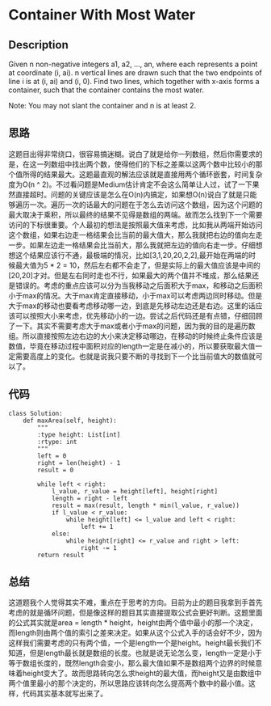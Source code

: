 # Container With Most Water

## Description

Given n non-negative integers a1, a2, ..., an, where each represents a point at coordinate (i, ai). n vertical lines are drawn such that the two endpoints of line i is at (i, ai) and (i, 0). Find two lines, which together with x-axis forms a container, such that the container contains the most water.

Note: You may not slant the container and n is at least 2. 

## 思路

这题目出得非常绕口，很容易搞迷糊。说白了就是给你一列数组，然后你需要求的是，在这一列数组中找出两个数，使得他们的下标之差乘以这两个数中比较小的那个值所得的结果最大。这题最直观的解法应该就是直接用两个循环嵌套，时间复杂度为O(n ^ 2)。不过看问题是Medium估计肯定不会这么简单让人过，试了一下果然直接超时。问题的关键应该是怎么在O(n)内搞定，如果想O(n)说白了就是只能够遍历一次。遍历一次的话最大的问题在于怎么去访问这个数组，因为这个问题的最大取决于乘积，所以最终的结果不见得是数组的两端。故而怎么找到下一个需要访问的下标很重要。个人最初的想法是按照最大值来考虑，比如我从两端开始访问这个数组，如果右边走一格结果会比当前的最大值大，那么我就把右边的值向左走一步。如果左边走一格结果会比当前大，那么我就把左边的值向右走一步。仔细想想这个结果应该行不通，最极端的情况，比如[3,1,20,20,2,2],最开始在两端的时候最大值为5 * 2 = 10，然后左右都不会走了，但是实际上的最大值应该是中间的[20,20]才对。但是左右同时走也不行，如果最大的两个值并不堆成，那么结果还是错误的。考虑的重点应该可以分为当我移动之后面积大于max，和移动之后面积小于max的情况。大于max肯定直接移动，小于max可以考虑两边同时移动。但是大于max的移动也要看考虑移动哪一边，到底是先移动左边还是右边。这里的话应该可以按照大小来考虑，优先移动小的一边。尝试之后代码还是有点错，仔细回顾了一下。其实不需要考虑大于max或者小于max的问题，因为我的目的是遍历数组。所以直接按照左边右边的大小来决定移动哪边，在移动的时候终止条件应该是数值，毕竟在移动过程中面积对应的length一定是在减小的，所以要获取最大值一定需要高度上的变化。也就是说我只要不断的寻找到下一个比当前值大的数值就可以了。

## 代码

```
class Solution:
    def maxArea(self, height):
        """
        :type height: List[int]
        :rtype: int
        """
        left = 0
        right = len(height) - 1
        result = 0
        
        while left < right:
            l_value, r_value = height[left], height[right]
            length = right - left
            result = max(result, length * min(l_value, r_value))
            if l_value < r_value:
                while height[left] <= l_value and left < right:
                    left += 1
            else:
                while height[right] <= r_value and right > left:
                    right -= 1
        return result
```

## 总结

这道题我个人觉得其实不难，重点在于思考的方向。目前为止的题目我拿到手首先考虑的就是循环问题，但是像这样的题目其实直接提取公式会更好判断。这题里面的公式其实就是area = length * height，height由两个值中最小的那一个决定，而length则由两个值的索引之差来决定。如果从这个公式入手的话会好不少，因为这样我们需要考虑的只有两个值，一个是length一个是height。height最长我们不知道，但是length最长就是数组的长度。也就是说无论怎么变，length一定是小于等于数组长度的，既然length会变小，那么最大值如果不是数组两个边界的时候意味着height变大了。故而思路转向怎么求height的最大值，而height又是由数组中两个值里最小的那个决定的，所以思路应该转向怎么提高两个数中的最小值。这样，代码其实基本就写出来了。